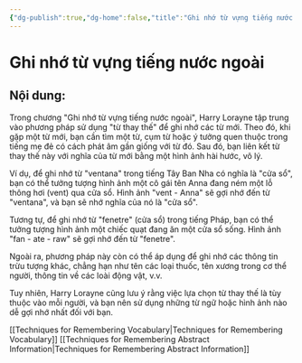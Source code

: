 ```yaml
---
{"dg-publish":true,"dg-home":false,"title":"Ghi nhớ từ vựng tiếng nước ngoài","date":"2024-08-31","tags":["#books","#memory","#How_to_Develop_A_Super_Power_Memory"],"Chương":"Chương14","dg-path":"Books/How to Develop A Super-Power Memory/Chapter 14 - Remembering Foreign Language Vocabulary.md","permalink":"/books/how-to-develop-a-super-power-memory/chapter-14-remembering-foreign-language-vocabulary/","dgPassFrontmatter":true,"updated":"2025-01-31T00:09:07.309+07:00"}
---
```


# Ghi nhớ từ vựng tiếng nước ngoài
## Nội dung:
Trong chương "Ghi nhớ từ vựng tiếng nước ngoài", Harry Lorayne tập trung vào phương pháp sử dụng "từ thay thế" để ghi nhớ các từ mới. Theo đó, khi gặp một từ mới, bạn cần tìm một từ, cụm từ hoặc ý tưởng quen thuộc trong tiếng mẹ đẻ có cách phát âm gần giống với từ đó. Sau đó, bạn liên kết từ thay thế này với nghĩa của từ mới bằng một hình ảnh hài hước, vô lý.

Ví dụ, để ghi nhớ từ "ventana" trong tiếng Tây Ban Nha có nghĩa là "cửa sổ", bạn có thể tưởng tượng hình ảnh một cô gái tên Anna đang ném một lỗ thông hơi (vent) qua cửa sổ. Hình ảnh "vent - Anna" sẽ gợi nhớ đến từ "ventana", và bạn sẽ nhớ nghĩa của nó là "cửa sổ".

Tương tự, để ghi nhớ từ "fenetre" (cửa sổ) trong tiếng Pháp, bạn có thể tưởng tượng hình ảnh một chiếc quạt đang ăn một cửa sổ sống. Hình ảnh "fan - ate - raw" sẽ gợi nhớ đến từ "fenetre".

Ngoài ra, phương pháp này còn có thể áp dụng để ghi nhớ các thông tin trừu tượng khác, chẳng hạn như tên các loại thuốc, tên xương trong cơ thể người, thông tin về các loài động vật, v.v.

Tuy nhiên, Harry Lorayne cũng lưu ý rằng việc lựa chọn từ thay thế là tùy thuộc vào mỗi người, và bạn nên sử dụng những từ ngữ hoặc hình ảnh nào dễ gợi nhớ nhất đối với bạn.

[[Techniques for Remembering Vocabulary\|Techniques for Remembering Vocabulary]]
[[Techniques for Remembering Abstract Information\|Techniques for Remembering Abstract Information]]
